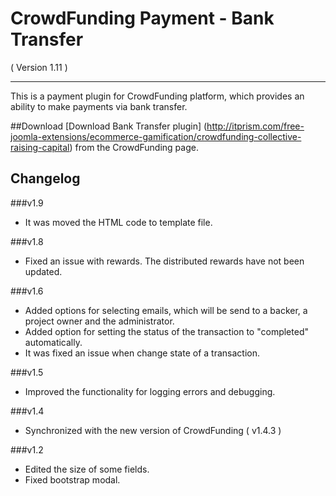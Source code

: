 CrowdFunding Payment - Bank Transfer
==========================
( Version 1.11 )
- - -

This is a payment plugin for CrowdFunding platform, which provides an ability to make payments via bank transfer.

##Download
[Download Bank Transfer plugin] (http://itprism.com/free-joomla-extensions/ecommerce-gamification/crowdfunding-collective-raising-capital) from the CrowdFunding page.

Changelog
---------

###v1.9
* It was moved the HTML code to template file.

###v1.8
* Fixed an issue with rewards. The distributed rewards have not been updated.

###v1.6
* Added options for selecting emails, which will be send to a backer, a project owner and the administrator.
* Added option for setting the status of the transaction to "completed" automatically.
* It was fixed an issue when change state of a transaction.

###v1.5
* Improved the functionality for logging errors and debugging.

###v1.4
* Synchronized with the new version of CrowdFunding ( v1.4.3 )

###v1.2
* Edited the size of some fields.
* Fixed bootstrap modal.
